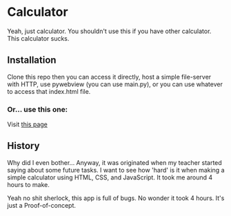 # Calculator

Yeah, just calculator. You shouldn't use this if you have other calculator. This calculator sucks.

## Installation

Clone this repo then you can access it directly, host a simple file-server with HTTP, use pywebview (you can use main.py), or you can use whatever to access that index.html file.

### Or... use this one:

Visit [this page](https://rimueirnarn.github.io/calculator)

## History

Why did I even bother... Anyway, it was originated when my teacher started saying about some future tasks. I want to see how 'hard' is it when making a simple calculator using HTML, CSS, and JavaScript. It took me around 4 hours to make.

Yeah no shit sherlock, this app is full of bugs. No wonder it took 4 hours. It's just a Proof-of-concept.
